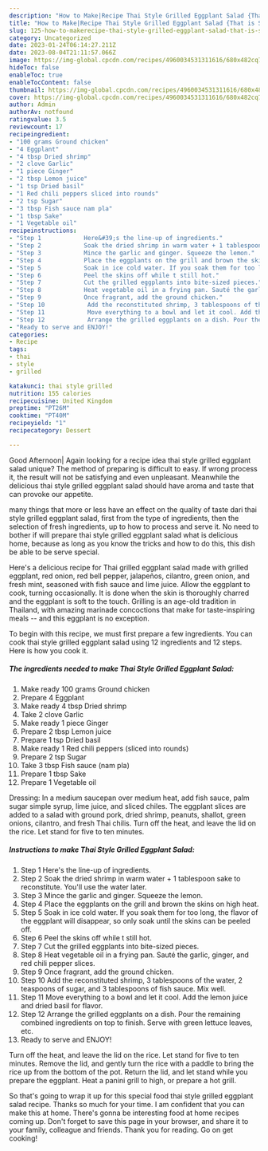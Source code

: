 ```yaml
---
description: "How to Make|Recipe Thai Style Grilled Eggplant Salad {That is Simple"
title: "How to Make|Recipe Thai Style Grilled Eggplant Salad {That is Simple"
slug: 125-how-to-makerecipe-thai-style-grilled-eggplant-salad-that-is-simple
category: Uncategorized
date: 2023-01-24T06:14:27.211Z
date: 2023-08-04T21:11:57.066Z
image: https://img-global.cpcdn.com/recipes/4960034531311616/680x482cq70/thai-style-grilled-eggplant-salad-recipe-main-photo.jpg
hideToc: false
enableToc: true
enableTocContent: false
thumbnail: https://img-global.cpcdn.com/recipes/4960034531311616/680x482cq70/thai-style-grilled-eggplant-salad-recipe-main-photo.jpg
cover: https://img-global.cpcdn.com/recipes/4960034531311616/680x482cq70/thai-style-grilled-eggplant-salad-recipe-main-photo.jpg
author: Admin
authorAv: notfound
ratingvalue: 3.5
reviewcount: 17
recipeingredient:
- "100 grams Ground chicken"
- "4 Eggplant"
- "4 tbsp Dried shrimp"
- "2 clove Garlic"
- "1 piece Ginger"
- "2 tbsp Lemon juice"
- "1 tsp Dried basil"
- "1 Red chili peppers sliced into rounds"
- "2 tsp Sugar"
- "3 tbsp Fish sauce nam pla"
- "1 tbsp Sake"
- "1 Vegetable oil"
recipeinstructions:
- "Step 1            Here&#39;s the line-up of ingredients."
- "Step 2            Soak the dried shrimp in warm water + 1 tablespoon sake to reconstitute. You&#39;ll use the water later."
- "Step 3            Mince the garlic and ginger. Squeeze the lemon."
- "Step 4            Place the eggplants on the grill and brown the skins on high heat."
- "Step 5            Soak in ice cold water. If you soak them for too long, the flavor of the eggplant will disappear, so only soak until the skins can be peeled off."
- "Step 6            Peel the skins off while t still hot."
- "Step 7            Cut the grilled eggplants into bite-sized pieces."
- "Step 8            Heat vegetable oil in a frying pan. Sauté the garlic, ginger, and red chili pepper slices."
- "Step 9            Once fragrant, add the ground chicken."
- "Step 10            Add the reconstituted shrimp, 3 tablespoons of the water, 2 teaspoons of sugar, and 3 tablespoons of fish sauce. Mix well."
- "Step 11            Move everything to a bowl and let it cool. Add the lemon juice and dried basil for flavor."
- "Step 12            Arrange the grilled eggplants on a dish. Pour the remaining combined ingredients on top to finish. Serve with green lettuce leaves, etc."
- "Ready to serve and ENJOY!"
categories:
- Recipe
tags:
- thai
- style
- grilled

katakunci: thai style grilled 
nutrition: 155 calories
recipecuisine: United Kingdom
preptime: "PT26M"
cooktime: "PT40M"
recipeyield: "1"
recipecategory: Dessert

---
```



Good Afternoon| Again looking for a recipe idea thai style grilled eggplant salad unique? The method of preparing is difficult to easy. If wrong process it, the result will not be satisfying and even unpleasant. Meanwhile the delicious thai style grilled eggplant salad should have aroma and taste that can provoke our appetite.






many things that more or less have an effect on the quality of taste dari thai style grilled eggplant salad, first from the type of ingredients, then the selection of fresh ingredients, up to how to process and serve it. No need to bother if will prepare thai style grilled eggplant salad what is delicious home, because as long as you know the tricks and how to do this, this dish be able to be serve  special.


Here&#39;s a delicious recipe for Thai grilled eggplant salad made with grilled eggplant, red onion, red bell pepper, jalapeños, cilantro, green onion, and fresh mint, seasoned with fish sauce and lime juice. Allow the eggplant to cook, turning occasionally. It is done when the skin is thoroughly charred and the eggplant is soft to the touch. Grilling is an age-old tradition in Thailand, with amazing marinade concoctions that make for taste-inspiring meals -- and this eggplant is no exception.


To begin with this recipe, we must first prepare a few ingredients. You can cook thai style grilled eggplant salad using 12 ingredients and 12 steps. Here is how you cook it.

<!--inarticleads1-->

##### The ingredients needed to make Thai Style Grilled Eggplant Salad:

1. Make ready 100 grams Ground chicken
1. Prepare 4 Eggplant
1. Make ready 4 tbsp Dried shrimp
1. Take 2 clove Garlic
1. Make ready 1 piece Ginger
1. Prepare 2 tbsp Lemon juice
1. Prepare 1 tsp Dried basil
1. Make ready 1 Red chili peppers (sliced into rounds)
1. Prepare 2 tsp Sugar
1. Take 3 tbsp Fish sauce (nam pla)
1. Prepare 1 tbsp Sake
1. Prepare 1 Vegetable oil


Dressing: In a medium saucepan over medium heat, add fish sauce, palm sugar simple syrup, lime juice, and sliced chiles. The eggplant slices are added to a salad with ground pork, dried shrimp, peanuts, shallot, green onions, cilantro, and fresh Thai chilis. Turn off the heat, and leave the lid on the rice. Let stand for five to ten minutes. 

<!--inarticleads2-->

##### Instructions to make Thai Style Grilled Eggplant Salad:

1. Step 1            Here&#39;s the line-up of ingredients.
1. Step 2            Soak the dried shrimp in warm water + 1 tablespoon sake to reconstitute. You&#39;ll use the water later.
1. Step 3            Mince the garlic and ginger. Squeeze the lemon.
1. Step 4            Place the eggplants on the grill and brown the skins on high heat.
1. Step 5            Soak in ice cold water. If you soak them for too long, the flavor of the eggplant will disappear, so only soak until the skins can be peeled off.
1. Step 6            Peel the skins off while t still hot.
1. Step 7            Cut the grilled eggplants into bite-sized pieces.
1. Step 8            Heat vegetable oil in a frying pan. Sauté the garlic, ginger, and red chili pepper slices.
1. Step 9            Once fragrant, add the ground chicken.
1. Step 10            Add the reconstituted shrimp, 3 tablespoons of the water, 2 teaspoons of sugar, and 3 tablespoons of fish sauce. Mix well.
1. Step 11            Move everything to a bowl and let it cool. Add the lemon juice and dried basil for flavor.
1. Step 12            Arrange the grilled eggplants on a dish. Pour the remaining combined ingredients on top to finish. Serve with green lettuce leaves, etc.
1. Ready to serve and ENJOY!

Turn off the heat, and leave the lid on the rice. Let stand for five to ten minutes. Remove the lid, and gently turn the rice with a paddle to bring the rice up from the bottom of the pot. Return the lid, and let stand while you prepare the eggplant. Heat a panini grill to high, or prepare a hot grill. 

So that's going to wrap it up for this special food thai style grilled eggplant salad recipe. Thanks so much for your time. I am confident that you can make this at home. There's gonna be interesting food at home recipes coming up. Don't forget to save this page in your browser, and share it to your family, colleague and friends. Thank you for reading. Go on get cooking!
